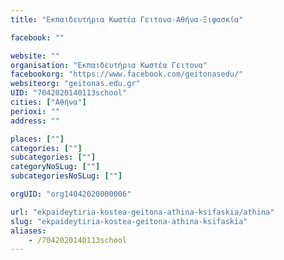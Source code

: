```yaml
---
title: "Εκπαιδευτήρια Κωστέα Γειτονα-Αθήνα-Ξιφασκία"

facebook: ""

website: ""
organisation: "Εκπαιδευτήρια Κωστέα Γειτονα"
facebookorg: "https://www.facebook.com/geitonasedu/"
websiteorg: "geitonas.edu.gr"
UID: "7042020140113school"
cities: ["Αθήνα"]
perioxi: ""
address: ""

places: [""]
categories: [""]
subcategories: [""]
categoryNoSLug: [""]
subcategoriesNoSLug: [""]

orgUID: "org14042020000006"

url: "ekpaideytiria-kostea-geitona-athina-ksifaskia/athina"
slug: "ekpaideytiria-kostea-geitona-athina-ksifaskia"
aliases:
    - /7042020140113school
---
```





